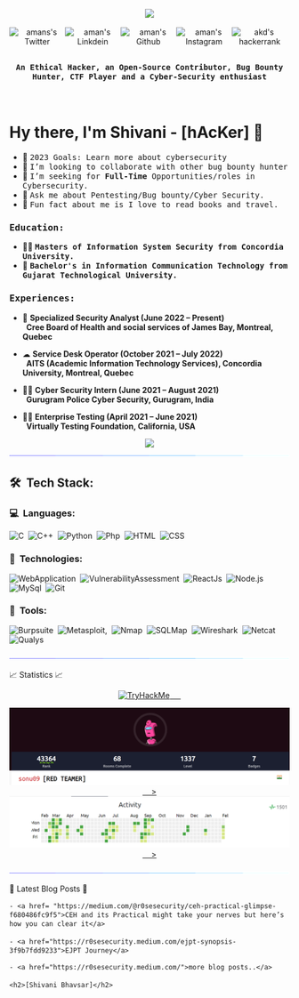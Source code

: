 <p align="center">
	<img src= "https://github.com/R0seSecurity/gitprofile/blob/main/assests/animation.gif">
</p>

<p align="center">
<a href="https://twitter.com/R0seSecurity">
  <img align="left" alt="amans's Twitter" width="100px" src="https://img.shields.io/badge/Twitter-1DA1F2?style=for-the-badge&logo=Twitter&logoColor=white" />
</a>
<a href="https://www.linkedin.com/in/bhavsarshivani/">
  <img align="left" alt="aman's Linkdein" width="100px" src="https://img.shields.io/badge/Linkedin-0A66C2?style=for-the-badge&logo=Linkedin&logoColor=white" />
</a>
<a href="https://github.com/R0seSecurity">
  <img align="left" alt="aman's Github" width="100px" src="https://img.shields.io/badge/Github-181717?style=for-the-badge&logo=Github&logoColor=white" />
</a>
<a href="https://www.instagram.com/shivani9___/">
  <img align="left" alt="aman's Instagram" width="100px" src="https://img.shields.io/badge/Instagram-E4405F?style=for-the-badge&logo=instagram&logoColor=white" />
</a>
<a href="https://tryhackme.com/p/sonu09">
  <img align="left" alt="akd's hackerrank" width="100px" src="https://img.shields.io/badge/TryHackME-2EC866?style=for-the-badge&logo=HackerRank&logoColor=black" />
</a>
	
</p>
<br><br>

## <p align="center">
<h4 align="center"><samp>An Ethical Hacker, an Open-Source Contributor, Bug Bounty Hunter, CTF Player and a Cyber-Security enthusiast </samp></h4></p>

<div>
  <br>
	<h1> Hy there, I'm Shivani - [hAcKer]  👋 </h1>

- 🥅 <samp> 2023 Goals: Learn more about cybersecurity
- 👯 <samp> I’m looking to collaborate with other bug bounty hunter
- 💼 <samp> I’m seeking for **Full-Time** Opportunities/roles in Cybersecurity.
- 🤔 <samp> Ask me about Pentesting/Bug bounty/Cyber Security.
- 💬 <samp> Fun fact about me is I love to read books and travel.
</div>

<div>
<h3><b><samp>Education:</samp></b></h3>
	
- 👨‍🎓 <samp><b>Masters of Information System Security from Concordia University.</b>
- 🔭 <samp><b>Bachelor's in Information Communication Technology from Gujarat Technological University. </b>
	
</div>
	
<div>
<h3><b><samp>Experiences:</samp></b></h3>

- 👨  <b>Specialized Security Analyst (June 2022 – Present) </b> <br>
	<b> &nbsp;&nbsp;Cree Board of Health and social services of James Bay, Montreal, Quebec </b><br>
	
- ☁  <b>Service Desk Operator (October 2021 – July 2022) </b> <br>
	<b> &nbsp;&nbsp;AITS (Academic Information Technology Services), Concordia University, Montreal, Quebec </b><br>
	
- 🕵🏻 <b>Cyber Security Intern (June 2021 – August 2021) </b><br>
        <b> &nbsp;&nbsp;Gurugram Police Cyber Security, Gurugram, India </b><br>
	
- ✍🏻 <b>Enterprise Testing (April 2021 – June 2021) </b> <br>
        <b> &nbsp;&nbsp;Virtually Testing Foundation, California, USA</b><br>

</div>
<p align="center">
  <img src="/assests/snake.svg">             
  <img src="/assests/line.gif">             
</p>

## 🛠 &nbsp;Tech Stack:

<!-- <p align="center">
  <img src="/assests/tools.png">             
</p> -->

### 💻 &nbsp;Languages:

![C](https://img.shields.io/badge/-C-05122A?style=flat&logo=C&logoColor=00599C)&nbsp;
![C++](https://img.shields.io/badge/-C++-05122A?style=flat&logo=C%2B%2B&logoColor=00599C)&nbsp;
![Python](https://img.shields.io/badge/-Python-05122A?style=flat&logo=python)&nbsp;
![Php](https://img.shields.io/badge/-Php-05122A?style=flat&logo=php)&nbsp;
![HTML](https://img.shields.io/badge/-Html-05122A?style=flat&logo=html)&nbsp;
![CSS](https://img.shields.io/badge/-Css-05122A?style=flat&logo=css)&nbsp;

### 🚀 &nbsp;Technologies:
![WebApplication](https://img.shields.io/badge/-WebApplication-05122A?style=flat&logo=WebApplication)&nbsp;
![VulnerabilityAssessment](https://img.shields.io/badge/-VulnerabilityAssessment-05122A?style=flat&logo=VulnerabilityAssessment)&nbsp;
![ReactJs](https://img.shields.io/badge/-React-05122A?style=flat&logo=react)&nbsp;
![Node.js](https://img.shields.io/badge/-Node.js-05122A?style=flat&logo=node.js)&nbsp;
![MySql](https://img.shields.io/badge/-Mysql-05122A?style=flat&logo=mysql)&nbsp;
![Git](https://img.shields.io/badge/-Git-05122A?style=flat&logo=git)&nbsp;
	
### 🚀 &nbsp;Tools:

![Burpsuite](https://img.shields.io/badge/-BurpSuite-05122A?style=flat&logo=burp_suite)&nbsp;
![Metasploit,](https://img.shields.io/badge/-Metasploit,-05122A?style=flat&logo=Metasploit,)&nbsp;
![Nmap](https://img.shields.io/badge/-Nmap-05122A?style=flat&logo=Nmap)&nbsp;
![SQLMap](https://img.shields.io/badge/-SQLMap-05122A?style=flat&logo=SQLMap)&nbsp;
![Wireshark](https://img.shields.io/badge/-Wireshark-05122A?style=flat&logo=Wireshark)&nbsp;
![Netcat](https://img.shields.io/badge/-Netcat-05122A?style=flat&logo=Netcat)&nbsp;
![Qualys](https://img.shields.io/badge/-Qualys-05122A?style=flat&logo=Qualys)&nbsp;
	
<p  align="center">
<img src="/assests/line.gif">             
</p>

  📈 Statistics 📈
	
 <p align="center">
 <a href="https://tryhackme.com/p/sonu09">
  <img src="https://tryhackme-badges.s3.amazonaws.com/sonu09.png" alt="TryHackMe"> &nbsp;&nbsp;&nbsp;&nbsp;
</p>
 <p align="center">
  <a href="https://tryhackme.com/p/sonu09">
     <img src="/assests/Tryhackme_stats.png/" alt="TryHackMe"> &nbsp;&nbsp;&nbsp;&nbsp;>
     <img src="/assests/Tryhackme_stats1.png/" alt="TryHackMe"> &nbsp;&nbsp;&nbsp;&nbsp;>
</a>
</p>	
<p  align="center">
<img src="/assests/line.gif">             
</p>
	
  📕 Latest Blog Posts 📕 

<!-- BLOG-POST-LIST:START -->
	- <a href= "https://medium.com/@r0sesecurity/ceh-practical-glimpse-f680486fc9f5">CEH and its Practical might take your nerves but here’s how you can clear it</a>

	- <a href="https://r0sesecurity.medium.com/ejpt-synopsis-3f9b7fdd9233">EJPT Journey</a>
<!-- BLOG-POST-LIST:END -->

	- <a href="https://r0sesecurity.medium.com/">more blog posts..</a>

	<h2>[Shivani Bhavsar]</h2>
